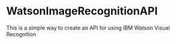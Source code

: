 # WatsonImageRecognitionAPI
This is a simple way to create an API for using IBM Watson Visual Recognition
